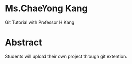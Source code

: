 # Ms.ChaeYong Kang
Git Tutorial with Professor H.Kang

# Abstract
Students will upload their own project through git extention.

